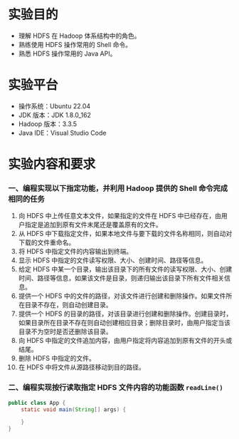 # 实验目的
- 理解 HDFS 在 Hadoop 体系结构中的角色。
- 熟练使用 HDFS 操作常用的 Shell 命令。
- 熟悉 HDFS 操作常用的 Java API。

# 实验平台
- 操作系统：Ubuntu 22.04
- JDK 版本：JDK 1.8.0_162
- Hadoop 版本：3.3.5
- Java IDE：Visual Studio Code

# 实验内容和要求
### 一、编程实现以下指定功能，并利用 Hadoop 提供的 Shell 命令完成相同的任务
1. 向 HDFS 中上传任意文本文件，如果指定的文件在 HDFS 中已经存在，由用户指定是追加到原有文件末尾还是覆盖原有的文件。
1. 从 HDFS 中下载指定文件，如果本地文件与要下载的文件名称相同，则自动对下载的文件重命名。
1. 将 HDFS 中指定文件的内容输出到终端。
1. 显示 HDFS 中指定的文件读写权限、大小、创建时间、路径等信息。
1. 给定 HDFS 中某一个目录，输出该目录下的所有文件的读写权限、大小、创建时间、路径等信息，如果该文件是目录，则递归输出该目录下所有文件相关信息。
1. 提供一个 HDFS 中的文件的路径，对该文件进行创建和删除操作。如果文件所在目录不存在，则自动创建目录。
1. 提供一个 HDFS 的目录的路径，对该目录进行创建和删除操作。创建目录时，如果目录所在目录不存在则自动创建相应目录；删除目录时，由用户指定当该目录不为空时是否还删除该目录。
1. 向 HDFS 中指定的文件追加内容，由用户指定将内容追加到原有文件的开头或结尾。
1. 删除 HDFS 中指定的文件。
1. 在 HDFS 中将文件从源路径移动到目的路径。

### 二、编程实现按行读取指定 HDFS 文件内容的功能函数 `readLine()`
```java
public class App {
    static void main(String[] args) {

    }
}
```